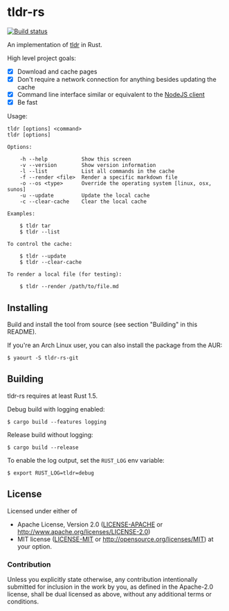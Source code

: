 # tldr-rs

[![Build status](https://img.shields.io/travis/dbrgn/tldr-rs/master.svg)](https://travis-ci.org/dbrgn/tldr-rs)

An implementation of [tldr](https://github.com/tldr-pages/tldr) in Rust.

High level project goals:

- [x] Download and cache pages
- [x] Don't require a network connection for anything besides updating the cache
- [x] Command line interface similar or equivalent to the [NodeJS client][tldr-node-client]
- [x] Be fast

Usage:

    tldr [options] <command>
    tldr [options]

    Options:

        -h --help           Show this screen
        -v --version        Show version information
        -l --list           List all commands in the cache
        -f --render <file>  Render a specific markdown file
        -o --os <type>      Override the operating system [linux, osx, sunos]
        -u --update         Update the local cache
        -c --clear-cache    Clear the local cache

    Examples:

        $ tldr tar
        $ tldr --list

    To control the cache:

        $ tldr --update
        $ tldr --clear-cache

    To render a local file (for testing):

        $ tldr --render /path/to/file.md


## Installing

Build and install the tool from source (see section "Building" in this README).

If you're an Arch Linux user, you can also install the package from the AUR:

    $ yaourt -S tldr-rs-git


## Building

tldr-rs requires at least Rust 1.5.

Debug build with logging enabled:

    $ cargo build --features logging

Release build without logging:

    $ cargo build --release

To enable the log output, set the `RUST_LOG` env variable:

    $ export RUST_LOG=tldr=debug


## License

Licensed under either of

 * Apache License, Version 2.0 ([LICENSE-APACHE](LICENSE-APACHE) or
   http://www.apache.org/licenses/LICENSE-2.0)
 * MIT license ([LICENSE-MIT](LICENSE-MIT) or
   http://opensource.org/licenses/MIT) at your option.


### Contribution

Unless you explicitly state otherwise, any contribution intentionally submitted
for inclusion in the work by you, as defined in the Apache-2.0 license, shall
be dual licensed as above, without any additional terms or conditions.


[tldr-node-client]: https://github.com/tldr-pages/tldr-node-client
